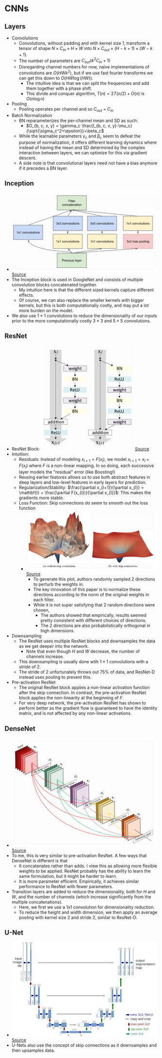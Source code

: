 # CNNs

## Layers
- Convolutions
  - Convolutions, without padding and with kernel size 1, transform a tensor of shape $N \times C_{in} \times H \times W$ into $N \times C_{out} \times (H-k+1) \times (W-k+1)$.
  - The number of parameters are $C_{out}(k^2C_{in} + 1)$
  - Disregarding channel numbers for now, naïve implementations of convolutions are $O(HWk^2)$, but if we use fast fourier transforms we can get this down to $O(HW\log (HW))$. 
    - The intuitive idea is that we can split the frequencies and add them together with a phase shift. 
    - This divide and conquer algorithm, $T(n) = 2T(n/2)+O(n)$ is $O(n\log n)$
- Pooling
  - Pooling operates per channel and so $C_{out}$ = $C_{in}$
- Batch Normalization
  - BN reparameterizes the per-channel mean and SD as such:
    - $O_{b, c, x, y} = \gamma_c \frac{I_{b, c, x, y}-\mu_c}{\sqrt{\sigma_c^2+\epsilon}}+\beta_c$
  - While the learnable parameters $\gamma_c$ and $\beta_c$ seem to defeat the purpose of normalization, it offers different learning dynamics where instead of having the mean and SD determined by the complex interaction between layers, we can optimize for this via gradient descent. 
  - A side note is that convolutional layers need not have a bias anymore if it precedes a BN layer.

## Inception 
- ![inception.png](inception.png)[Source](https://arxiv.org/pdf/1409.4842)
- The Inception block is used in GoogleNet and consists of multiple convolution blocks concatenated together. 
  - My intuition here is that the different sized kernels capture different effects.
  - Of course, we can also replace the smaller kernels with bigger kernels, but this is both computationally costly, and may put a lot more burden on the model. 
- We also use $1 \times 1$ convolutions to reduce the dimensionality of our inputs prior to the more computationally costly $3 \times 3$ and $5 \times 5$ convolutions.

## ResNet
- ResNet Block: ![resnet.png](resnet.png)[Source](https://arxiv.org/pdf/1603.05027)
- Intuition:
  - Residuals: Instead of modeling $x_{l+1}=F(x_{l})$, we model $x_{l+1}=x_{l}+F(x_{l})$ where $F$ is a non-linear mapping. In so doing, each successive layer models the "residual" error (like Boosting!)
  - Reusing earlier features allows us to use both abstract features in deep layers and low-level features in early layers for prediction. 
  - Regularization/Stability: $\frac{\partial x_{l+1}}{\partial x_{l}} = \mathbf{I} + \frac{\partial F(x_{l})}{\partial x_{l}}$: This makes the gradients more stable. 
  - Loss Function: Skip connections do seem to smooth out the loss function
    - ![resnet_loss.png](resnet_loss.png)[Source](https://arxiv.org/pdf/1712.09913)
      - To generate this plot, authors randomly sampled 2 directions to perturb the weights in. 
      - The key innovation of this paper is to normalize these directions according to the norm of the original weights in each filter. 
      - While it is not super satisfying that 2 random directions were chosen, 
        - The authors showed that empirically, results seemed pretty consistent with different choices of directions.
        - The 2 directions are also probabilistically orthogonal in high dimensions.
- Downsampling
  - The ResNet uses multiple ResNet blocks and downsamples the data as we get deeper into the network. 
    - Note that even though $H$ and $W$ decrease, the number of channels increase. 
  - This downsampling is usually done with $1 \times 1$ convolutions with a stride of 2. 
  - The stride of 2 unfortunately throws out 75% of data, and ResNet-D instead uses pooling to prevent this. 
- Pre-activation ResNet
  - The original ResNet block applies a non-linear activation function after the skip connection. In contrast, the pre-activation ResNet block applies the non-linearity at the beginning of $F$. 
  - For very deep network, the pre-activation ResNet has shown to perform better as the gradient flow is guaranteed to have the identity matrix, and is not affected by any non-linear activations.

## DenseNet
- ![densenet.png](densenet.png)[Source](https://arxiv.org/pdf/1608.06993)
- To me, this is very similar to pre-activation ResNet. A few ways that DenseNet is different is that 
  - It concatenates rather than adds. I view this as allowing more flexible weights to be applied. ResNet probably has the ability to learn the same formulation, but it might be harder to learn.
  - It is more parameter efficient. Empirically, it achieves similar performance to ResNet with fewer parameters. 
- Transition layers are added to reduce the dimensionality, both for $H$ and $W$, and the number of channels (which increase significantly from the multiple concatenations). 
  - Here, we first we use a 1x1 convolution for dimensionality reduction.
  - To reduce the height and width dimension, we then apply an average pooling with kernel size 2 and stride 2, similar to ResNet-D.

## U-Net
- ![u_net.png](u_net.png)[Source](https://fastai1.fast.ai/vision.models.unet.html)
- U-Nets also use the concept of skip connections as it downsamples and then upsamples data. 
